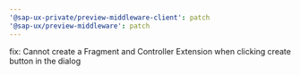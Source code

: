 ```yaml
---
'@sap-ux-private/preview-middleware-client': patch
'@sap-ux/preview-middleware': patch
---
```


fix: Cannot create a Fragment and Controller Extension when clicking create button in the dialog
